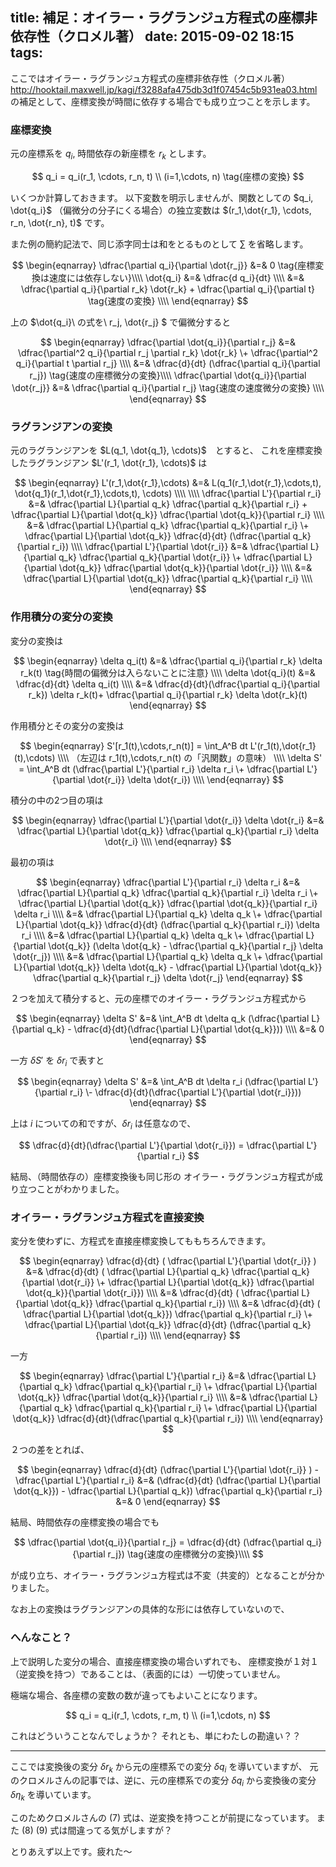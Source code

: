 title: 補足：オイラー・ラグランジュ方程式の座標非依存性（クロメル著）
date: 2015-09-02 18:15
tags:
---

ここではオイラー・ラグランジュ方程式の座標非依存性（クロメル著）
http://hooktail.maxwell.jp/kagi/f3288afa475db3d1f07454c5b931ea03.html
の補足として、座標変換が時間に依存する場合でも成り立つことを示します。

### 座標変換

元の座標系を ${q_i}$, 時間依存の新座標を ${r_k}$ とします。

$$
q_i = q_i(r_1, \cdots, r_n, t) \\ (i=1,\cdots, n)  \tag{座標の変換}
$$

いくつか計算しておきます。
以下変数を明示しませんが、関数としての $q_i, \dot{q_i}$ （偏微分の分子にくる場合）の独立変数は $(r_1,\dot{r_1}, \cdots, r_n, \dot{r_n}, t)$ です。 

また例の簡約記法で、同じ添字同士は和をとるものとして $\sum$ を省略します。

$$
\begin{eqnarray}
\dfrac{\partial q_i}{\partial \dot{r_j}} &=& 0 \tag{座標変換は速度には依存しない}\\\\
\dot{q_i}  &=&  \dfrac{d q_i}{dt}  \\\\
 &=& \dfrac{\partial q_i}{\partial r_k} \dot{r_k} +  \dfrac{\partial q_i}{\partial t}  \tag{速度の変換} \\\\
\end{eqnarray}
$$

上の $\dot{q_i}\  の式を\  r_j, \dot{r_j} $ で偏微分すると

$$
\begin{eqnarray}
\dfrac{\partial \dot{q_i}}{\partial r_j} 
  &=& \dfrac{\partial^2 q_i}{\partial r_j \partial r_k} \dot{r_k} 
  \+ \dfrac{\partial^2 q_i}{\partial t \partial r_j} 
  \\\\
  &=& \dfrac{d}{dt} (\dfrac{\partial q_i}{\partial r_j}) \tag{速度の座標微分の変換}\\\\
\dfrac{\partial \dot{q_i}}{\partial \dot{r_j}} &=& \dfrac{\partial q_i}{\partial r_j} \tag{速度の速度微分の変換} \\\\
\end{eqnarray}
$$

### ラグランジアンの変換

元のラグランジアンを $L(q_1, \dot{q_1}, \cdots)$　とすると、
これを座標変換したラグランジアン $L'(r_1, \dot{r_1}, \cdots)$ は

$$
\begin{eqnarray}
L'(r_1,\dot{r_1},\cdots) &=& 
L(q_1(r_1,\dot{r_1},\cdots,t), \dot{q_1}(r_1,\dot{r_1},\cdots,t), \cdots) \\\\
\\\\
\dfrac{\partial L'}{\partial r_i} &=&
  \dfrac{\partial L}{\partial q_k} \dfrac{\partial q_k}{\partial r_i} +
  \dfrac{\partial L}{\partial \dot{q_k}} \dfrac{\partial \dot{q_k}}{\partial r_i} \\\\
 &=&  \dfrac{\partial L}{\partial q_k} \dfrac{\partial q_k}{\partial r_i}
  \+ \dfrac{\partial L}{\partial \dot{q_k}} 
  \dfrac{d}{dt} (\dfrac{\partial q_k}{\partial r_i}) \\\\
\dfrac{\partial L'}{\partial \dot{r_i}} &=&
  \dfrac{\partial L}{\partial q_k} \dfrac{\partial q_k}{\partial \dot{r_i}}
  \+ \dfrac{\partial L}{\partial \dot{q_k}} \dfrac{\partial \dot{q_k}}{\partial \dot{r_i}} \\\\
 &=&  \dfrac{\partial L}{\partial \dot{q_k}} \dfrac{\partial q_k}{\partial r_i} \\\\
\end{eqnarray}
$$

### 作用積分の変分の変換

変分の変換は

$$
\begin{eqnarray}
\delta q_i(t) &=& 
  \dfrac{\partial q_i}{\partial r_k} \delta r_k(t) 
  \tag{時間の偏微分は入らないことに注意} \\\\
\delta \dot{q_i}(t) &=& \dfrac{d}{dt} \delta q_i(t) \\\\
 &=& \dfrac{d}{dt}(\dfrac{\partial q_i}{\partial r_k}) \delta r_k(t)+
  \dfrac{\partial q_i}{\partial r_k} \delta \dot{r_k}(t)
\end{eqnarray}
$$


作用積分とその変分の変換は

$$
\begin{eqnarray}
S'[r_1(t),\cdots,r_n(t)] = \int_A^B dt L'(r_1(t),\dot{r_1}(t),\cdots) \\\\
 （左辺は r_1(t),\cdots,r_n(t) の「汎関数」の意味） \\\\
\delta S' = \int_A^B dt (\dfrac{\partial L'}{\partial r_i} \delta r_i
  \+ \dfrac{\partial L'}{\partial \dot{r_i}} \delta \dot{r_i}) \\\\
\end{eqnarray}
$$

積分の中の2つ目の項は

$$
\begin{eqnarray}
 \dfrac{\partial L'}{\partial \dot{r_i}} \delta \dot{r_i} 
 &=&  \dfrac{\partial L}{\partial \dot{q_k}} 
  \dfrac{\partial q_k}{\partial r_i} \delta \dot{r_i} \\\\
\end{eqnarray}
$$

最初の項は

$$
\begin{eqnarray}
\dfrac{\partial L'}{\partial r_i} \delta r_i &=& 
  \dfrac{\partial L}{\partial q_k} \dfrac{\partial q_k}{\partial r_i} \delta r_i
  \+ \dfrac{\partial L}{\partial \dot{q_k}} \dfrac{\partial \dot{q_k}}{\partial r_i} \delta r_i  \\\\
&=& \dfrac{\partial L}{\partial q_k} \delta q_k
  \+ \dfrac{\partial L}{\partial \dot{q_k}} \dfrac{d}{dt} (\dfrac{\partial q_k}{\partial r_i}) \delta r_i  \\\\
&=& \dfrac{\partial L}{\partial q_k} \delta q_k
  \+ \dfrac{\partial L}{\partial \dot{q_k}} (\delta \dot{q_k} - 
  \dfrac{\partial q_k}{\partial r_j} \delta \dot{r_j}) \\\\
&=& \dfrac{\partial L}{\partial q_k} \delta q_k
  \+ \dfrac{\partial L}{\partial \dot{q_k}} \delta \dot{q_k} - 
  \dfrac{\partial L}{\partial \dot{q_k}} \dfrac{\partial q_k}{\partial r_j} \delta \dot{r_j}
\end{eqnarray}
$$

２つを加えて積分すると、元の座標でのオイラー・ラグランジュ方程式から

$$
\begin{eqnarray}
\delta S' 
&=& \int_A^B dt \delta q_k (\dfrac{\partial L}{\partial q_k} - 
      \dfrac{d}{dt}(\dfrac{\partial L}{\partial \dot{q_k}}))  \\\\
&=& 0  
\end{eqnarray}
$$

一方 $\delta S'$ を $\delta r_i$ で表すと

$$
\begin{eqnarray}
\delta S' &=& 
 \int_A^B dt \delta r_i (\dfrac{\partial L'}{\partial r_i}
   \- \dfrac{d}{dt}(\dfrac{\partial L'}{\partial \dot{r_i}}))
\end{eqnarray}
$$

上は $i$ についての和ですが、$\delta r_i$ は任意なので、

$$
\dfrac{d}{dt}(\dfrac{\partial L'}{\partial \dot{r_i}}) =
  \dfrac{\partial L'}{\partial r_i}
$$

結局、（時間依存の）座標変換後も同じ形の オイラー・ラグランジュ方程式が成り立つことがわかりました。

### オイラー・ラグランジュ方程式を直接変換

変分を使わずに、方程式を直接座標変換してももちろんできます。

$$
\begin{eqnarray}
\dfrac{d}{dt} ( \dfrac{\partial L'}{\partial \dot{r_i}} )  &=&
  \dfrac{d}{dt} (
  \dfrac{\partial L}{\partial q_k} \dfrac{\partial q_k}{\partial \dot{r_i}}
  \+ \dfrac{\partial L}{\partial \dot{q_k}} \dfrac{\partial \dot{q_k}}{\partial \dot{r_i}}) \\\\
 &=& \dfrac{d}{dt} ( \dfrac{\partial L}{\partial \dot{q_k}} \dfrac{\partial q_k}{\partial r_i})  \\\\
 &=& \dfrac{d}{dt} ( \dfrac{\partial L}{\partial \dot{q_k}}) \dfrac{\partial q_k}{\partial r_i} 
  \+ \dfrac{\partial L}{\partial \dot{q_k}} 
     \dfrac{d}{dt} (\dfrac{\partial q_k}{\partial r_i}) \\\\
\end{eqnarray}
$$

一方

$$
\begin{eqnarray}
\dfrac{\partial L'}{\partial r_i} &=&
  \dfrac{\partial L}{\partial q_k} \dfrac{\partial q_k}{\partial r_i}
  \+ \dfrac{\partial L}{\partial \dot{q_k}} \dfrac{\partial \dot{q_k}}{\partial r_i} \\\\
&=&  \dfrac{\partial L}{\partial q_k} \dfrac{\partial q_k}{\partial r_i}
  \+ \dfrac{\partial L}{\partial \dot{q_k}} 
     \dfrac{d}{dt}(\dfrac{\partial q_k}{\partial r_i}) \\\\
\end{eqnarray}
$$

２つの差をとれば、

$$
\begin{eqnarray}
\dfrac{d}{dt} (\dfrac{\partial L'}{\partial \dot{r_i}} ) - 
    \dfrac{\partial L'}{\partial r_i} &=&
  (\dfrac{d}{dt} (\dfrac{\partial L}{\partial \dot{q_k}}) - 
    \dfrac{\partial L}{\partial q_k})
    \dfrac{\partial q_k}{\partial r_i}
&=& 0
\end{eqnarray}
$$

結局、時間依存の座標変換の場合でも

$$
\dfrac{\partial \dot{q_i}}{\partial r_j} 
  = \dfrac{d}{dt} (\dfrac{\partial q_i}{\partial r_j}) \tag{速度の座標微分の変換}\\\\
$$

が成り立ち、オイラー・ラグランジュ方程式は不変（共変的）となることが分かりました。

なお上の変換はラグランジアンの具体的な形には依存していないので、


### へんなこと？

上で説明した変分の場合、直接座標変換の場合いずれでも、
座標変換が１対１（逆変換を持つ）であることは、（表面的には）一切使っていません。

極端な場合、各座標の変数の数が違ってもよいことになります。

$$
q_i = q_i(r_1, \cdots, r_m, t) \\ (i=1,\cdots, n)  
$$

これはどういうことなんでしょうか？ それとも、単にわたしの勘違い？？

-----

ここでは変換後の変分 $\delta r_k$ から元の座標系での変分 $\delta q_i$ を導いていますが、
元のクロメルさんの記事では、逆に、元の座標系での変分 $\delta q_i$ から変換後の変分 $\delta \eta_k$ を導いています。

このためクロメルさんの (7) 式は、逆変換を持つことが前提になっています。
また (8) (9) 式は間違ってる気がしますが？

とりあえず以上です。疲れた～

